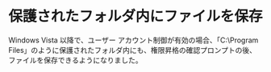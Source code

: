 # 保護されたフォルダ内にファイルを保存

Windows Vista 以降で、ユーザー アカウント制御が有効の場合、「C:\\Program Files」のように保護されたフォルダ内にも、権限昇格の確認プロンプトの後、ファイルを保存できるようになりました。